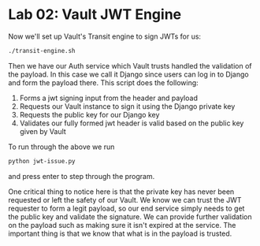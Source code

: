 # Lab 02: Vault JWT Engine

Now we'll set up Vault's Transit engine to sign JWTs for us:
```bash
./transit-engine.sh
```

Then we have our Auth service which Vault trusts handled the validation of the payload. In this case we call it Django since users can log in to Django and form the payload there.
This script does the following:
1. Forms a jwt signing input from the header and payload
2. Requests our Vault instance to sign it using the Django private key
3. Requests the public key for our Django key
4. Validates our fully formed jwt header is valid based on the public key given by Vault

To run through the above we run 
```bash
python jwt-issue.py
```
and press enter to step through the program.

One critical thing to notice here is that the private key has never been requested or left the safety of our Vault. We know we can trust the JWT requester to form a legit payload, so our end service simply needs to get the public key and validate the signature. We can provide further validation on the payload such as making sure it isn't expired at the service. The important thing is that we know that what is in the payload is trusted.